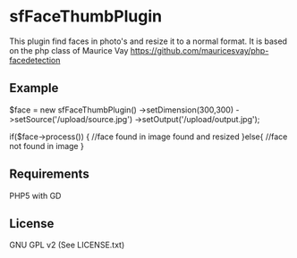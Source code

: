 sfFaceThumbPlugin
=================

This plugin find faces in photo's and resize it to a normal format. It is based on the php class of Maurice Vay https://github.com/mauricesvay/php-facedetection

Example
-------
$face = new sfFaceThumbPlugin()
				->setDimension(300,300)
				->setSource('/upload/source.jpg')
				->setOutput('/upload/output.jpg');

if($face->process())
{
	//face found in image found and resized
}else{
	//face not found in image
}

Requirements
------------
PHP5 with GD

License
-------
GNU GPL v2 (See LICENSE.txt)
